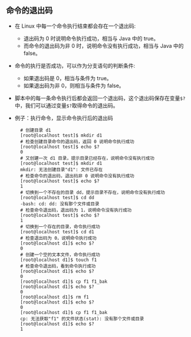 ## 命令的退出码

* 在 Linux 中每一个命令执行结束都会存在一个退出码:
    * 退出码为 0 时说明命令执行成功，相当与 Java 中的 true。
    * 而命令的退出码为非 0 时，说明命令没有执行成功，相当与 Java 中的 false。

* 命令的执行是否成功，可以作为分支语句的判断条件:
    * 如果退出码是 0，相当与条件为 true。
    * 如果退出码为非 0，则相当与条件为 false。
    
* 脚本中的每一条命令执行后都会返回一个退出码，这个退出码保存在变量` $? `中，我们可以通过变量` $? `取得命令的退出码。

* 例子：执行命令，显示命令执行后的退出码

        # 创建目录 d1
        [root@localhost test]$ mkdir d1
        # 检查创建目录命令的退出码，返回 0 说明命令执行成功
        [root@localhost test]$ echo $?
        0
        # 又创建一次 d1 目录，提示目录已经存在，说明命令没有执行成功
        [root@localhost test]$ mkdir d1
        mkdir: 无法创建目录"d1": 文件已存在
        # 检查命令的退出码，退出码非 0 说明命令没有执行成功
        [root@localhost test]$ echo $?
        1
        # 切换到一个不存在的目录 dd，提示目录不存在，说明命令没有执行成功
        [root@localhost test]$ cd dd
        -bash: cd: dd: 没有那个文件或目录
        # 检查命令退出码，退出码为 1，说明命令没有执行成功
        [root@localhost test]$ echo $?
        1
        # 切换到一个存在的目录，命令执行成功
        [root@localhost test]$ cd d1
        # 检查退出码为 0，说明命令执行成功
        [root@localhost d1]$ echo $?
        0
        # 创建一个空的文本文件，命令执行成功
        [root@localhost d1]$ touch f1
        # 检查命令退出码，看到命令执行成功
        [root@localhost d1]$ echo $?
        0
        [root@localhost d1]$ cp f1 f1_bak
        [root@localhost d1]$ echo $?
        0
        [root@localhost d1]$ rm f1
        [root@localhost d1]$ echo $?
        0
        [root@localhost d1]$ cp f1 f1_bak
        cp: 无法获取"f1" 的文件状态(stat): 没有那个文件或目录
        [root@localhost d1]$ echo $?
        1
